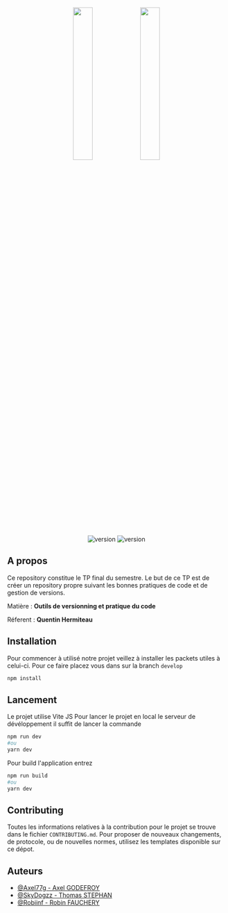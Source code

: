 <div align="center">
	<br />
	<p>
		<img src="https://carrieres.open.global/sites/open-rh/files/esgi.png" width='30%'>
        <img src="https://upload.wikimedia.org/wikipedia/commons/thumb/e/e0/Git-logo.svg/1280px-Git-logo.svg.png" width='30%'>
	</p>
	<br />
	<p>
		<img src="https://img.shields.io/badge/stable-v1.0.0-green.svg" alt="version" />
        <img src="https://img.shields.io/badge/prerelase-v1.0.0-blue.svg" alt="version" />
	</p>
</div>

## A propos

Ce repository constitue le TP final du semestre. Le but de ce TP est de créer un repository propre suivant les bonnes pratiques de code et de gestion de versions.

Matière : **Outils de versionning et pratique du code**

Réferent : **Quentin Hermiteau**

## Installation

Pour commencer à utilisé notre projet veillez à installer les packets utiles à celui-ci. Pour ce faire placez vous dans sur la branch `develop`

```bash
npm install
```

## Lancement

Le projet utilise Vite JS
Pour lancer le projet en local le serveur de dévéloppement il suffit de lancer la commande

```bash
npm run dev
#ou
yarn dev
```

Pour build l'application entrez

```bash
npm run build
#ou
yarn dev
```

## Contributing

Toutes les informations relatives à la contribution pour le projet se trouve dans le fichier `CONTRIBUTING.md`. Pour proposer de nouveaux changements, de protocole, ou de nouvelles normes, utilisez les templates disponible sur ce dépot.

## Auteurs

- [@Axel77g - Axel GODEFROY](https://github.com/Axel77g)
- [@SkyDogzz - Thomas STEPHAN](https://github.com/SkyDogzz)
- [@Robiinf - Robin FAUCHERY](https://github.com/Robiinf)
